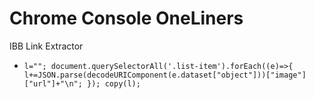 # Chrome Console OneLiners

IBB Link Extractor
  - `l=""; document.querySelectorAll('.list-item').forEach((e)=>{ l+=JSON.parse(decodeURIComponent(e.dataset["object"]))["image"]["url"]+"\n"; }); copy(l);` 

